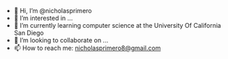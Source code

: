 - 👋 Hi, I’m @nicholasprimero
- 👀 I’m interested in ...
- 🌱 I’m currently learning computer science at the University Of California San Diego
- 💞️ I’m looking to collaborate on ...
- 📫 How to reach me:
      nicholasprimero8@gmail.com

<!---
nicholasprimero/nicholasprimero is a ✨ special ✨ repository because its `README.md` (this file) appears on your GitHub profile.
You can click the Preview link to take a look at your changes.
--->
